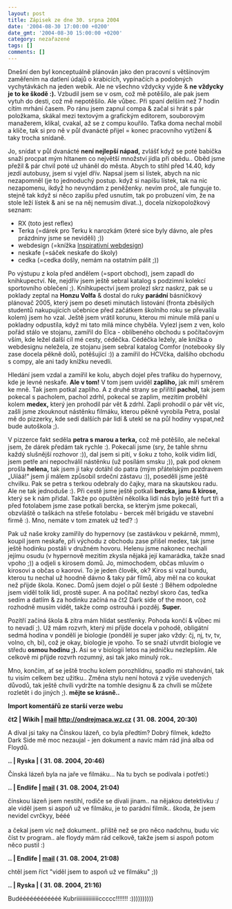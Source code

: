 ```yaml
---
layout: post
title: Zápisek ze dne 30. srpna 2004
date: '2004-08-30 17:00:00 +0200'
date_gmt: '2004-08-30 15:00:00 +0200'
category: nezařazené
tags: []
comments: []
---
```

<p>Dnešní den byl konceptuálně plánován jako den pracovní s většinovým zaměřením na datlení údajů o krabicích,  vypínačích a podobných vychytávkách na jeden webík. Ale ne všechno vždycky vyjde &amp; <strong>ne vždycky je to ke škodě :).</strong>  Vzbudil jsem se v osm, což mě potěšilo, ale pak jsem vytuh do desti, což mě nepotěšilo. Ale vůbec. Při spaní  delším než 7 hodin cítím mrhání časem. Po ránu jsem zapnul compa &amp; začal si hrát s pár položkama, skákal mezi  textovým a grafickým editorem, souborovým manažerem, klikal, cvakal, až se z compu kouřilo. Taťka doma nechal  mobil a klíče, tak si pro ně v půl dvanácté přijel = konec pracovního vytížení &amp; taky trocha snídaně.</p>
<p>Jo, snídat v půl dvanácté <strong>není nejlepší nápad,</strong> zvlášť když se poté babička snaží procpat mým hltanem co největší  množství jídla při obědu.. Oběd jsme přežil &amp; pár chvil poté už uháněl do města. Abych to stihl před 14.40,  kdy jezdí autobusy, jsem si vyjel dřív. Napsal jsem si lístek, abych na nic nezapomněl (je to jednoduchý postup. když  si napíšu lístek, tak na nic nezapomenu, ikdyž ho nevyndám z peněženky. nevím proč, ale funguje to. stejně tak když si  něco zapíšu před usnutím, tak po probuzení vím, že na stole leží lístek &amp; ani se na něj nemusím dívat..), docela  nízkopoložkový seznam:</p>
<ul>
<li>RX (toto jest reflex)</li>
<li>Terka (=dárek pro Terku k narozkám (které sice byly dávno, ale přes prázdniny jsme se neviděli) ;))</li>
<li>webdesign (=knížka <a href="http://knihy.cpress.cz/Book.asp?ID=917&SearchText=inspirativn%ED&SearchType=4">Inspirativní webdesign</a>)</li>
<li>neskafe (=sáček neskafe do školy)</li>
<li>cedka (=cedka došly, nemám na ostatním pálit ;))</li>
</ul>
<p>Po výstupu z kola před andělem (=sport obchod), jsem zapadl do knihkupectví. Ne, nejdřív jsem ještě sebral  katalog s podzimní kolekcí sportovního oblečení ;). Knihkupectví jsem prolezl skrz naskrz, pak se u poklady zeptal  na <strong>Honzu Volfa</strong> &amp; dostal do ruky <strong>parádní</strong> básničkový plánovač 2005, který jsem po deseti minutách listování (fronta  zběsilých studentů nakupujících učebnice před začátkem školního roku se převalila kolem) jsem ho vzal. Ještě  jsem vrátil korunu, kterou mi minule milá paní u pokladny odpustila, když mi tato milá mince chyběla. Vylezl jsem  z ven, kolo pořád stálo ve stojanu, zamířil do Elca - oblíbeného obchodu s počítačovým vším, kde ležel další cíl mé cesty,  cédéčka. Cédéčka ležely, ale knížka o webdesignu neležela, ze stojanu jsem sebral katalog Comfor (notebooky šly zase  docela pěkně dolů, potěšující :)) a zamířil do HCVčka, dalšího obchodu s compy, ale ani tady knížku nevedli.</p>
<p>Hledání jsem vzdal a zamířil ke kolu, abych dojel přes trafiku do hypernovy, kde je levné neskafe. <strong>Ale v tom!</strong>  V tom jsem uviděl <strong>zapliho,</strong> jak míří směrem ke mně. Tak jsem potkal zapliho. A z druhé strany se přiřítil <strong>pachol,</strong>  tak jsem pokecal s pacholem, pachol zdrhl, pokecal se zaplim, mezitím proběhl kolem <strong>medex,</strong> který jen prohodil pár  vět &amp; zdrhl. Zapli prohodil o pár vět víc, zašli jsme zkouknout nástěnku filmáku, kterou pěkně vyrobila Petra,  poslal mě do pizzerky, kde sedí dalších pár lidí &amp; utekl se na půl hodiny vyspat,než bude autoškola ;).</p>
<p>V pizzerce fakt seděla <strong>petra s marou a terka,</strong> což mě potěšilo, ale nečekal jsem, že dárek předám tak rychle :).  Pokecali jsme (sry, že tahle shrnu každý slušnější rozhovor :)), dal jsem si pití, v šoku z toho, kolik vidím lidí,  jsem petře ani nepochválil nástěnku (už posílám smsku ;)), pak pod oknem prošla <strong>helena,</strong>  tak jsem ji taky dotáhl do patra (mým přátelským pozdravem &bdquo;Uííáá!&ldquo; jsem jí málem způsobil srdeční  zástavu :)), poseděli jsme ještě chvilku. Pak se petra s terkou odebraly do čajky, mara na skautskou radu. Ale ne tak  jednoduše :). Při cestě jsme ještě potkali <strong>bercka, janu &amp; kirose,</strong> který se k nám přidal. Takže po opuštění  několika lidí nás bylo ještě furt tři a před fotolabem jsme zase potkali bercka, se kterým jsme pokecali,  obzvláště o taškách na střeše fotolabu - bercek měl brigádu ve stavební firmě :). Mno, nemáte v tom zmatek už teď? :)</p>
<p>Pak už naše kroky zamířily do hypernovy (se zastávkou v pekárně, mmm), koupil jsem neskafe, při východu z obchodu  zase přišel medex, tak jsme ještě hodinku postáli v družném hovoru. Helenu jsme nakonec nechali jejímu osudu (v hypernově  mezitím zkysla nějaká její kamarádka, takže snad vpoho ;)) a odjeli s kirosem domů. Jo, mimochodem, občas mluvím  o kirosovi a občas o kaorovi. To je jeden člověk, ok? Kiros si vzal bundu, kterou tu nechal už hoodně dávno  &amp; taky pár filmů, aby měl na co koukat než přijde škola. Konec. Domů jsem dojel o půl šesté :)  Během odpoledne jsem viděl tolik lidí, prostě super.  A na počítač nezbyl skoro čas, teďka sedím a datlím &amp; za hodinku začíná na čt2 Dark side of the moon, což rozhodně  musím vidět, takže comp ostrouhá i pozděj. <strong>Super.</strong></p>
<p>Pozítří začíná škola &amp; zítra mám hlídat sestřenky. Pohoda končí &amp; vůbec mi to nevadí ;). Už mám rozvrh,  který mi přijde docela v pohodě, obligátní sedmá hodina v pondělí je biologie (pondělí je super jako vždy: čj, nj, tv,  tv, volno, ch, bi), což je okay, biologie je vpoho. To se snaží utvrdit biologie ve středu <strong>osmou hodinu ;).</strong>  Asi se v biologii letos na jedničku nezlepším. Ale celkově mi přijde rozvrh rozumný, asi tak jako minulý rok..</p>
<p>Mno, končím, ať se ještě trochu kolem porozhlídnu, spadlo mi stahování, tak tu visím celkem bez užitku..  Změna stylu není hotová z výše uvedených důvodů, tak ještě chvíli vydržte na tomhle designu &amp; za chvíli se  můžete rozletět i do jiných ;). <strong>mějte se krásně..</strong></p>
<div class="import-komentaru">
<p><strong>Import komentářů ze starší verze webu</strong></p>
<div class="comment">
<p style="font-weight:bold"><span class="compredmet">čt2</span> | <span class="comname">Wikih</span> |  <a href="mailto:ondrejmaca@centrum.cz">mail</a>  <a href="http://ondrejmaca.wz.cz">http://ondrejmaca.wz.cz</a> (&nbsp;31.&nbsp;08.&nbsp;2004,&nbsp;20:30)</p>
<p>A díval jsi taky na Čínskou lázeň, co byla předtím? Dobrý filmek, kdežto Dark Side mě moc nezaujal - jen dokument a navíc mám rád jiná alba od Floydů. </p>
</div>
<div class="comment">
<p style="font-weight:bold"><span class="compredmet">..</span> | <span class="comname">Ryska</span> | (&nbsp;31.&nbsp;08.&nbsp;2004,&nbsp;20:46)</p>
<p>Čínská lázeň byla na jaře ve filmáku... Na tu bych se podívala i potřetí:) </p>
</div>
<div class="comment">
<p style="font-weight:bold"><span class="compredmet">..</span> | <span class="comname">Endlife</span> |  <a href="mailto:jan.martinek@post.cz">mail</a> (&nbsp;31.&nbsp;08.&nbsp;2004,&nbsp;21:04)</p>
<p>čínskou lázeň jsem nestihl, rodiče se dívali jinam.. na nějakou detektivku :/ ale viděl jsem si aspoň už ve filmáku, je to parádní filmík.. škoda, že jsem nevidel cvrčkyy, bééé <br>  <br> a čekal jsem víc než dokument.. příště než se pro něco nadchnu, budu víc číst tv program.. ale floydy mám rád celkově, takže jsem si aspoň potom něco pustil :) </p>
</div>
<div class="comment">
<p style="font-weight:bold"><span class="compredmet">..</span> | <span class="comname">Endlife</span> |  <a href="mailto:jan.martinek@post.cz">mail</a> (&nbsp;31.&nbsp;08.&nbsp;2004,&nbsp;21:08)</p>
<p>chtěl jsem říct &quot;viděl jsem to aspoň už ve filmáku&quot; ;)) </p>
</div>
<div class="comment">
<p style="font-weight:bold"><span class="compredmet">..</span> | <span class="comname">Ryska</span> | (&nbsp;31.&nbsp;08.&nbsp;2004,&nbsp;21:16)</p>
<p>Budéééééééééééé Kubriiiiiiiiiiiiiiiccccc!!!!!!! :)))))))))) </p>
</div>
</div>
